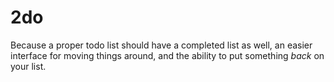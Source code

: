 # 2do

Because a proper todo list should have a completed list as well, an easier interface for moving things around, and the ability to put something _back_ on your list.

